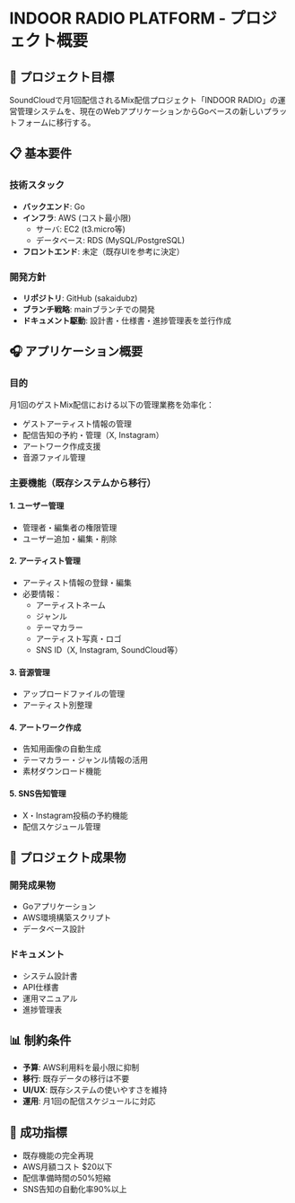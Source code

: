 # INDOOR RADIO PLATFORM - プロジェクト概要

## 🎯 プロジェクト目標

SoundCloudで月1回配信されるMix配信プロジェクト「INDOOR RADIO」の運営管理システムを、現在のWebアプリケーションからGoベースの新しいプラットフォームに移行する。

## 📋 基本要件

### 技術スタック
- **バックエンド**: Go
- **インフラ**: AWS (コスト最小限)
  - サーバ: EC2 (t3.micro等)
  - データベース: RDS (MySQL/PostgreSQL)
- **フロントエンド**: 未定（既存UIを参考に決定）

### 開発方針
- **リポジトリ**: GitHub (sakaidubz)
- **ブランチ戦略**: mainブランチでの開発
- **ドキュメント駆動**: 設計書・仕様書・進捗管理表を並行作成

## 🎧 アプリケーション概要

### 目的
月1回のゲストMix配信における以下の管理業務を効率化：
- ゲストアーティスト情報の管理
- 配信告知の予約・管理（X, Instagram）
- アートワーク作成支援
- 音源ファイル管理

### 主要機能（既存システムから移行）

#### 1. ユーザー管理
- 管理者・編集者の権限管理
- ユーザー追加・編集・削除

#### 2. アーティスト管理
- アーティスト情報の登録・編集
- 必要情報：
  - アーティストネーム
  - ジャンル
  - テーマカラー
  - アーティスト写真・ロゴ
  - SNS ID（X, Instagram, SoundCloud等）

#### 3. 音源管理
- アップロードファイルの管理
- アーティスト別整理

#### 4. アートワーク作成
- 告知用画像の自動生成
- テーマカラー・ジャンル情報の活用
- 素材ダウンロード機能

#### 5. SNS告知管理
- X・Instagram投稿の予約機能
- 配信スケジュール管理

## 🚀 プロジェクト成果物

### 開発成果物
- Goアプリケーション
- AWS環境構築スクリプト
- データベース設計

### ドキュメント
- システム設計書
- API仕様書
- 運用マニュアル
- 進捗管理表

## 📊 制約条件

- **予算**: AWS利用料を最小限に抑制
- **移行**: 既存データの移行は不要
- **UI/UX**: 既存システムの使いやすさを維持
- **運用**: 月1回の配信スケジュールに対応

## 🎯 成功指標

- 既存機能の完全再現
- AWS月額コスト $20以下
- 配信準備時間の50%短縮
- SNS告知の自動化率90%以上
